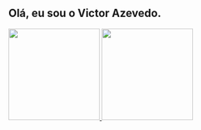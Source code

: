 ## Olá, eu sou o Victor Azevedo.


<div style="display: inline_block">
  <a href="https://github.com/uVicc/">
  <img height="180em" src="https://github-readme-stats.vercel.app/api?username=uVicc&show_icons=true&theme=bear&count_private=true"/>
  <img height="180em" src="https://github-readme-stats.vercel.app/api/top-langs/?username=uVicc&layout=compact&theme=bear"/>
</div>
